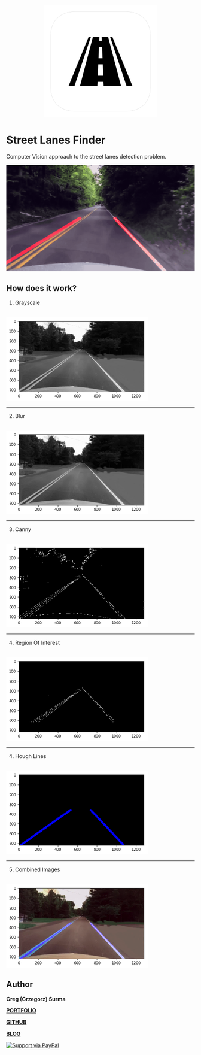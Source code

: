 <h3 align="center">
  <img src="assets/street_lanes_finder_icon_web.png" width="300">
</h3>

# Street Lanes Finder

Computer Vision approach to the street lanes detection problem.

<img src="assets/demo.gif">

## How does it work?


1. Grayscale
<br>
<img src="assets/grayscale.png">

---

2. Blur
<br>
<img src="assets/blur.png">

---

3. Canny
<br>
<img src="assets/canny.png">

---

4. Region Of Interest
<br>
<img src="assets/roi.png">

---

4. Hough Lines
<br>
<img src="assets/lines.png">

---

5. Combined Images
<br>
<img src="assets/combined.png">

## Author

**Greg (Grzegorz) Surma**

[**PORTFOLIO**](https://gsurma.github.io)

[**GITHUB**](https://github.com/gsurma)

[**BLOG**](https://medium.com/@gsurma)

<a href="https://www.paypal.com/paypalme2/grzegorzsurma115">
  <img alt="Support via PayPal" src="https://cdn.rawgit.com/twolfson/paypal-github-button/1.0.0/dist/button.svg"/>
</a>
